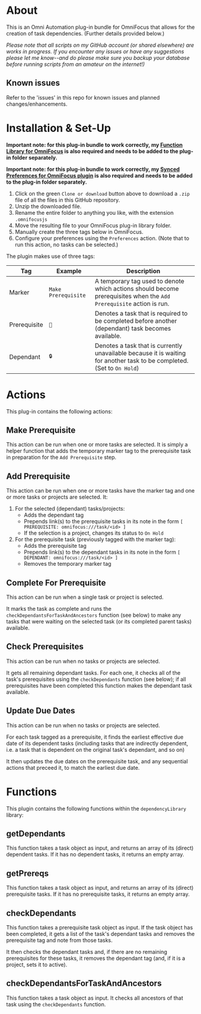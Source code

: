 # About

This is an Omni Automation plug-in bundle for OmniFocus that allows for the creation of task dependencies. (Further details provided below.)

_Please note that all scripts on my GitHub account (or shared elsewhere) are works in progress. If you encounter any issues or have any suggestions please let me know--and do please make sure you backup your database before running scripts from an amateur on the internet!)_

## Known issues 

Refer to the 'issues' in this repo for known issues and planned changes/enhancements.

# Installation & Set-Up

**Important note: for this plug-in bundle to work correctly, my [Function Library for OmniFocus](https://github.com/ksalzke/function-library-for-omnifocus) is also required and needs to be added to the plug-in folder separately.**

**Important note: for this plug-in bundle to work correctly, my [Synced Preferences for OmniFocus plugin](https://github.com/ksalzke/synced-preferences-for-omnifocus) is also required and needs to be added to the plug-in folder separately.**

1. Click on the green `Clone or download` button above to download a `.zip` file of all the files in this GitHub repository.
2. Unzip the downloaded file.
3. Rename the entire folder to anything you like, with the extension `.omnifocusjs`
4. Move the resulting file to your OmniFocus plug-in library folder.
5. Manually create the three tags below in OmniFocus.
6. Configure your preferences using the `Preferences` action. (Note that to run this action, no tasks can be selected.)

The plugin makes use of three tags:

| Tag          | Example             | Description                                                                                                             |
| ------------ | ------------------- | ----------------------------------------------------------------------------------------------------------------------- |
| Marker       | `Make Prerequisite` | A temporary tag used to denote which actions should become prerequisites when the `Add Prerequisite` action is run.     |
| Prerequisite | `🔑`                 | Denotes a task that is required to be completed before another (dependant) task becomes available.                      |
| Dependant    | `🔒`                 | Denotes a task that is currently unavailable because it is waiting for another task to be completed. (Set to `On Hold`) |

# Actions

This plug-in contains the following actions:

## Make Prerequisite

This action can be run when one or more tasks are selected. It is simply a helper function that adds the temporary marker tag to the prerequisite task in preparation for the `Add Prerequisite` step.

## Add Prerequisite

This action can be run when one or more tasks have the marker tag and one or more tasks or projects are selected. It:

1. For the selected (dependant) tasks/projects:
    * Adds the dependant tag
    * Prepends link(s) to the prerequisite tasks in its note in the form `[ PREREQUISITE: omnifocus:///task/<id> ]`
    * If the selection is a project, changes its status to `On Hold`
2. For the prerequisite task (previously tagged with the marker tag):
    * Adds the prerequisite tag
    * Prepends link(s) to the dependant tasks in its note in the form `[ DEPENDANT: omnifocus:///task/<id> ]`
    * Removes the temporary marker tag

## Complete For Prerequisite

This action can be run when a single task or project is selected.

It marks the task as complete and runs the `checkDependantsForTaskAndAncestors` function (see below) to make any tasks that were waiting on the selected task (or its completed parent tasks) available.

## Check Prerequisites

This action can be run when no tasks or projects are selected.

It gets all remaining dependant tasks. For each one, it checks all of the task's prerequisites using the `checkDependants` function (see below); if all prerequisites have been completed this function makes the dependant task available.

## Update Due Dates

This action can be run when no tasks or projects are selected.

For each task tagged as a prerequisite, it finds the earliest effective due date of its dependent tasks (including tasks that are indirectly dependent, i.e. a task that is dependent on the original task's dependant, and so on)

It then updates the due dates on the prerequisite task, and any sequential actions that preceed it, to match the earliest due date.

# Functions

This plugin contains the following functions within the `dependencyLibrary` library:

## getDependants

This function takes a task object as input, and returns an array of its (direct) dependent tasks. If it has no dependent tasks, it returns an empty array.

## getPrereqs

This function takes a task object as input, and returns an array of its (direct) prerequisite tasks. If it has no prerequisite tasks, it returns an empty array.

## checkDependants

This function takes a prerequisite task object as input. If the task object has been completed, it gets a list of the task's dependant tasks and removes the prerequisite tag and note from those tasks.

It then checks the dependant tasks and, if there are no remaining prerequisites for these tasks, it removes the dependant tag (and, if it is a project, sets it to active).

## checkDependantsForTaskAndAncestors

This function takes a task object as input. It checks all ancestors of that task using the `checkDependants` function.
